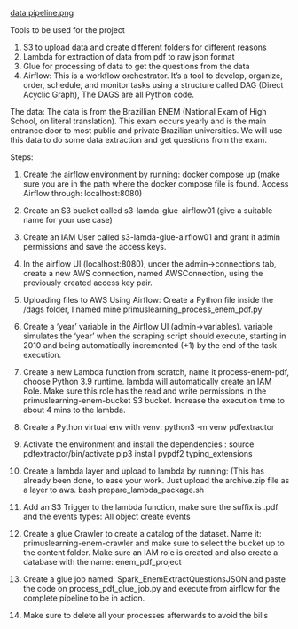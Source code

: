 [data pipeline.png](https://github.com/Oxymoron1234/Question-Extractor/blob/main/data%20pipeline.png)


Tools to be used for the project

1. S3 to upload data and create different folders for different reasons
2. Lambda for extraction of data from pdf to raw json format
3. Glue for processing of data to get the questions from the data
4. Airflow: This is a workflow orchestrator. It’s a tool to develop, organize, order, schedule, and monitor tasks using a structure called DAG (Direct Acyclic Graph), The DAGS are all Python code.

The data: The data is from the Brazillian ENEM (National Exam of High School, on literal translation). This exam occurs yearly and is the main entrance door to most public and private Brazilian universities. We will use this data to do some data extraction and get questions from the exam.

Steps:

1. Create the airflow environment by running: docker compose up  (make sure you are in the path where the docker compose file is found. Access Airflow through: localhost:8080)
2. Create an S3 bucket called s3-lamda-glue-airflow01 (give a suitable name for your use case)
3. Create an IAM User called s3-lamda-glue-airflow01 and grant it admin permissions and save the access keys.
4. In the airflow UI (localhost:8080), under the admin->connections tab, create a new AWS connection, named AWSConnection, using the previously created access key pair.
5. Uploading files to AWS Using Airflow: Create a Python file inside the /dags folder, I named mine primuslearning_process_enem_pdf.py
6. Create a ‘year’ variable in the Airflow UI (admin->variables). variable simulates the ‘year’ when the scraping script should execute, starting in 2010 and being automatically incremented (+1) by the end of the task execution.
7. Create a new Lambda function from scratch, name it process-enem-pdf, choose Python 3.9 runtime. lambda will automatically create an IAM Role. Make sure this role has the read and write permissions in the primuslearning-enem-bucket S3 bucket. Increase the execution time to about 4 mins to the lambda.
8. Create a Python virtual env with venv: python3 -m venv pdfextractor
9. Activate the environment and install the dependencies : 
        source pdfextractor/bin/activate
        pip3 install pypdf2 typing_extensions

10. Create a lambda layer and upload to lambda by running: (This has already been done, to ease your work. Just upload the archive.zip file as a layer to aws. bash prepare_lambda_package.sh
11. Add an S3 Trigger to the lambda function, make sure the suffix is .pdf and the events types: All object create events
12. Create a glue Crawler to create a catalog of the dataset. Name it: primuslearning-enem-crawler and make sure to select the bucket up to the content folder. Make sure an IAM role is created and also create a database with the name: enem_pdf_project
13. Create a glue job named: Spark_EnemExtractQuestionsJSON  and paste the code on process_pdf_glue_job.py and execute from airflow for the complete pipeline to be in action.
14. Make sure to delete all your processes afterwards to avoid the bills
